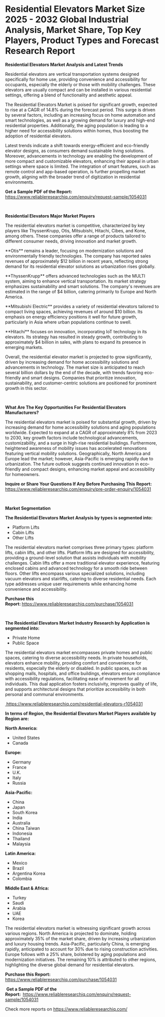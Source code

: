 <p><h1>Residential Elevators Market Size 2025 - 2032 Global Industrial Analysis, Market Share, Top Key Players, Product Types and Forecast Research Report</h1></p><p><strong>Residential Elevators Market Analysis and Latest Trends</strong></p>
<p><p>Residential elevators are vertical transportation systems designed specifically for home use, providing convenience and accessibility for occupants, especially the elderly or those with mobility challenges. These elevators are usually compact and can be installed in various residential settings, offering a blend of functionality and aesthetic appeal.</p><p>The Residential Elevators Market is poised for significant growth, expected to rise at a CAGR of 14.8% during the forecast period. This surge is driven by several factors, including an increasing focus on home automation and smart technologies, as well as a growing demand for luxury and high-end residential properties. Additionally, the aging population is leading to a higher need for accessibility solutions within homes, thus boosting the adoption of residential elevators.</p><p>Latest trends indicate a shift towards energy-efficient and eco-friendly elevator designs, as consumers demand sustainable living solutions. Moreover, advancements in technology are enabling the development of more compact and customizable elevators, enhancing their appeal in urban settings where space is limited. The integration of smart features, such as remote control and app-based operation, is further propelling market growth, aligning with the broader trend of digitization in residential environments.</p></p>
<p><strong>Get a Sample PDF of the Report:&nbsp;</strong> <a href="https://www.reliableresearchiq.com/enquiry/request-sample/1054031?utm_campaign=1082&utm_medium=2&utm_source=Github&utm_content=ia&utm_term=21022025&utm_id=residential-elevators">https://www.reliableresearchiq.com/enquiry/request-sample/1054031</a></p>
<p>&nbsp;</p>
<p><strong>Residential Elevators Major Market Players</strong></p>
<p><p>The residential elevators market is competitive, characterized by key players like ThyssenKrupp, Otis, Mitsubishi, Hitachi, Cibes, and Kone, among others. These companies offer a range of products tailored to different consumer needs, driving innovation and market growth.</p><p>**Otis** remains a leader, focusing on modernization solutions and environmentally friendly technologies. The company has reported sales revenues of approximately $12 billion in recent years, reflecting strong demand for its residential elevator solutions as urbanization rises globally.</p><p>**ThyssenKrupp** offers advanced technologies such as the MULTI system, aiming to enhance vertical transportation. Its market strategy emphasizes sustainability and smart solutions. The company's revenues are estimated in the range of $4 billion, catering primarily to Europe and North America.</p><p>**Mitsubishi Electric** provides a variety of residential elevators tailored to compact living spaces, achieving revenues of around $10 billion. Its emphasis on energy efficiency positions it well for future growth, particularly in Asia where urban populations continue to swell.</p><p>**Hitachi** focuses on innovation, incorporating IoT technology in its elevators. Its strategy has resulted in steady growth, contributing to approximately $4 billion in sales, with plans to expand its presence in emerging markets.</p><p>Overall, the residential elevator market is projected to grow significantly, driven by increasing demand for home accessibility solutions and advancements in technology. The market size is anticipated to reach several billion dollars by the end of the decade, with trends favoring eco-friendly and smart designs. Companies that prioritize innovation, sustainability, and customer-centric solutions are positioned for prominent growth in this sector.</p></p>
<p>&nbsp;</p>
<p><strong>What Are The Key Opportunities For Residential Elevators Manufacturers?</strong></p>
<p><p>The residential elevators market is poised for substantial growth, driven by increasing demand for home accessibility solutions and aging populations worldwide. Expected to expand at a CAGR of approximately 8% from 2023 to 2030, key growth factors include technological advancements, customizability, and a surge in high-rise residential buildings. Furthermore, heightened awareness of mobility issues has accelerated renovations featuring vertical mobility solutions. Geographically, North America and Europe lead the market; however, Asia-Pacific is emerging rapidly due to urbanization. The future outlook suggests continued innovation in eco-friendly and compact designs, enhancing market appeal and accessibility for homeowners.</p></p>
<p><strong>Inquire or Share Your Questions If Any Before Purchasing This Report:</strong> <a href="https://www.reliableresearchiq.com/enquiry/pre-order-enquiry/1054031?utm_campaign=1082&utm_medium=2&utm_source=Github&utm_content=ia&utm_term=21022025&utm_id=residential-elevators">https://www.reliableresearchiq.com/enquiry/pre-order-enquiry/1054031</a></p>
<p>&nbsp;</p>
<p><strong>Market Segmentation</strong></p>
<p><strong>The Residential Elevators Market Analysis by types is segmented into:</strong></p>
<p><ul><li>Platform Lifts</li><li>Cabin Lifts</li><li>Other Lifts</li></ul></p>
<p><p>The residential elevators market comprises three primary types: platform lifts, cabin lifts, and other lifts. Platform lifts are designed for accessibility, providing a ground-level solution that assists individuals with mobility challenges. Cabin lifts offer a more traditional elevator experience, featuring enclosed cabins and advanced technology for a smooth ride between floors. Other lifts encompass various specialized solutions, including vacuum elevators and stairlifts, catering to diverse residential needs. Each type addresses unique user requirements while enhancing home convenience and accessibility.</p></p>
<p><strong>Purchase this Report:&nbsp;</strong><a href="https://www.reliableresearchiq.com/purchase/1054031?utm_campaign=1082&utm_medium=2&utm_source=Github&utm_content=ia&utm_term=21022025&utm_id=residential-elevators">https://www.reliableresearchiq.com/purchase/1054031</a></p>
<p>&nbsp;</p>
<p><strong>The Residential Elevators Market Industry Research by Application is segmented into:</strong></p>
<p><ul><li>Private Home</li><li>Public Space</li></ul></p>
<p><p>The residential elevators market encompasses private homes and public spaces, catering to diverse accessibility needs. In private households, elevators enhance mobility, providing comfort and convenience for residents, especially the elderly or disabled. In public spaces, such as shopping malls, hospitals, and office buildings, elevators ensure compliance with accessibility regulations, facilitating ease of movement for all individuals. This dual application fosters inclusivity, improves quality of life, and supports architectural designs that prioritize accessibility in both personal and communal environments.</p></p>
<p><a href="https://www.reliableresearchiq.com/residential-elevators-r1054031?utm_campaign=1082&utm_medium=2&utm_source=Github&utm_content=ia&utm_term=21022025&utm_id=residential-elevators">&nbsp;https://www.reliableresearchiq.com/residential-elevators-r1054031</a></p>
<p><strong>In terms of Region, the Residential Elevators Market Players available by Region are:</strong></p>
<p>
    <p> <strong> North America: </strong>
        <ul>
            <li>United States</li>
            <li>Canada</li>
        </ul>
        </p> 
    <p> <strong> Europe: </strong>
        <ul>
            <li>Germany</li>
            <li>France</li>
            <li>U.K.</li>
            <li>Italy</li>
            <li>Russia</li>
        </ul>
        </p> 
    <p> <strong> Asia-Pacific: </strong>
        <ul>
            <li>China</li>
            <li>Japan</li>
            <li>South Korea</li>
            <li>India</li>
            <li>Australia</li>
            <li>China Taiwan</li>
            <li>Indonesia</li>
            <li>Thailand</li>
            <li>Malaysia</li>
        </ul>
        </p> 
    <p> <strong> Latin America: </strong>
        <ul>
            <li>Mexico</li>
            <li>Brazil</li>
            <li>Argentina Korea</li>
            <li>Colombia</li>
        </ul>
        </p> 
    <p> <strong> Middle East & Africa: </strong>
        <ul>
            <li>Turkey</li>
            <li>Saudi</li>
            <li>Arabia</li>
            <li>UAE</li>
            <li>Korea</li>
        </ul>
    </p>
    </p>
<p><p>The residential elevators market is witnessing significant growth across various regions. North America is projected to dominate, holding approximately 35% of the market share, driven by increasing urbanization and luxury housing trends. Asia-Pacific, particularly China, is emerging rapidly, anticipated to account for 30% due to rising construction activities. Europe follows with a 25% share, bolstered by aging populations and modernization initiatives. The remaining 10% is attributed to other regions, highlighting the diverse global demand for residential elevators.</p></p>
<p><strong>Purchase this Report: </strong><a href="https://www.reliableresearchiq.com/purchase/1054031?utm_campaign=1082&utm_medium=2&utm_source=Github&utm_content=ia&utm_term=21022025&utm_id=residential-elevators">https://www.reliableresearchiq.com/purchase/1054031</a></p>
<p>&nbsp;<strong>Get a Sample PDF of the Report:&nbsp;&nbsp;</strong><a href="https://www.reliableresearchiq.com/enquiry/request-sample/1054031?utm_campaign=1082&utm_medium=2&utm_source=Github&utm_content=ia&utm_term=21022025&utm_id=residential-elevators">https://www.reliableresearchiq.com/enquiry/request-sample/1054031</a></p>
<p><strong></strong></p>
<p>Check more reports on <a href="https://www.reliableresearchiq.com/?utm_campaign=1082&utm_medium=2&utm_source=Github&utm_content=ia&utm_term=21022025&utm_id=residential-elevators">https://www.reliableresearchiq.com/</a></p>